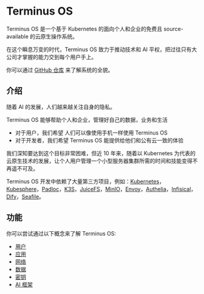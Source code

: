 # Terminus OS

Terminus OS 是一个基于 Kubernetes 的面向个人和企业的免费且 source-available 的云原生操作系统。

在这个瞬息万变的时代，Terminus OS 致力于推动技术和 AI 平权，把过往只有大公司才掌握的能力交到每个用户手上。

你可以通过 [GitHub 仓库](https://github.com/beclab/terminus) 来了解系统的全貌。

## 介绍
随着 AI 的发展，人们越来越关注自身的隐私。

Terminus OS 能够帮助个人和企业，管理好自己的数据，业务和生活

- 对于用户，我们希望 人们可以像使用手机一样使用 Terminus OS
- 对于开发者，我们希望 Terminus OS 能提供给他们和公有云一致的体验

我们深知要达到这个目标非常困难，但近 10 年来，随着以 Kubernetes 为代表的云原生技术的发展，让个人用户管理一个小型服务器集群所需的时间和技能变得不再遥不可及。

Terminus OS 开发中依赖了大量第三方项目，例如：[Kubernetes](https://kubernetes.io/)，[Kubesphere](https://github.com/kubesphere/kubesphere)，[Padloc](https://padloc.app/)，[K3S](https://k3s.io/)，[JuiceFS](https://github.com/juicedata/juicefs)，[MinIO](https://github.com/minio/minio)，[Envoy](https://github.com/envoyproxy/envoy)，[Authelia](https://github.com/authelia/authelia)，[Infisical](https://github.com/Infisical/infisical)，[Dify](https://github.com/langgenius/dify)，[Seafile](https://github.com/haiwen/seafile)。

## 功能

你可以尝试通过以下概念来了解 Terminus OS:

- [用户](./account.md)
- [应用](./application.md)
- [网络](./network.md)
- [数据](./data.md)
- [密钥](./secret.md)
- [AI 框架](./ai.md)
